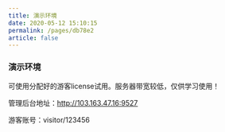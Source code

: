 ```yaml
---
title: 演示环境
date: 2020-05-12 15:10:15
permalink: /pages/db78e2
article: false
---
```


### 演示环境
可使用分配好的游客license试用。服务器带宽较低，仅供学习使用！

管理后台地址：<a href="http://103.163.47.16:9527" target="_blank">http://103.163.47.16:9527</a>

游客账号：visitor/123456
